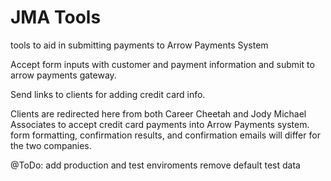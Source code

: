 JMA Tools
==============

tools to aid in submitting payments to Arrow Payments System

Accept form inputs with customer and payment information and submit to arrow payments gateway.

Send links to clients for adding credit card info.

Clients are redirected here from both Career Cheetah and Jody Michael Associates to accept credit card payments into Arrow Payments system.
form formatting, confirmation results, and confirmation emails will differ for the two companies.

@ToDo:
	add production and test enviroments
	remove default test data
	

